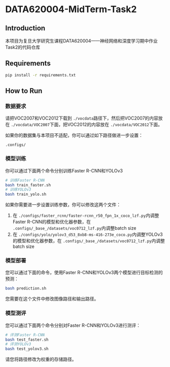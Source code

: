 # DATA620004-MidTerm-Task2

## Introduction

本项目为复旦大学研究生课程DATA620004——神经网络和深度学习期中作业Task2的代码仓库

## Requirements

```bash
pip install -r requirements.txt
```

## How to Run

### 数据要求

请把VOC2007和VOC2012下载到 `./vocdata`路径下，然后把VOC2007的内容放在 `./vocdata/VOC2007`下面，把VOC2012的内容放在 `./vocdata/VOC2012`下面。

如果你的数据集与本项目不适配，你可以通过如下路径做进一步设置：

`.configs/`

### 模型训练

你可以通过下面两个命令分别训练Faster R-CNN和YOLOv3

```bash
# 训练Faster R-CNN
bash train_faster.sh
# 训练YOLOv3
bash train_yolo.sh
```

如果你需要进一步设置训练参数，你可以修改这两个文件：

1. 在 `./configs/faster_rcnn/faster-rcnn_r50_fpn_1x_coco_lzf.py`内调整Faster R-CNN的模型和优化器参数，在 `.configs/_base_/datasets/voc0712_lzf.py`内调整batch size
2. 在 `./configs/yolo/yolov3_d53_8xb8-ms-416-273e_coco.py`内调整YOLOv3的模型和优化器参数，在 `.configs/_base_/datasets/voc0712_lzf.py`内调整batch size

### 模型部署

您可以通过下面的命令，使用Faster R-CNN和YOLOv3两个模型进行目标检测的预测：

```bash
bash prediction.sh
```

您需要在这个文件中修改图像路径和输出路径。

### 模型测评

您可以通过下面两个命令分别对Faster R-CNN和YOLOv3进行测评：

```bash
# 评测Faster R-CNN
bash test_faster.sh
# 评测YOLOv3
bash test_yolov3.sh
```

请您将路径修改为权重的存储路径。

